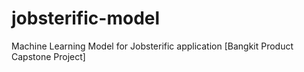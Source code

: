 # jobsterific-model
Machine Learning Model for Jobsterific application [Bangkit Product Capstone Project]
